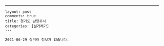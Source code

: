 ---
    layout: post
    comments: true
    title: 경기도 남양주시
    categories: [실거래가]
    ---

    2021-06-29 실거래 정보가 없습니다.

    